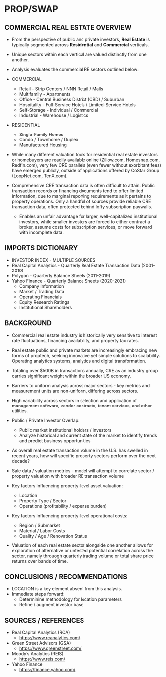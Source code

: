 # PROP/SWAP


## COMMERCIAL REAL ESTATE OVERVIEW

* From the perspective of public and private investors, **Real Estate** is typically segmented across **Residential** and **Commercial** verticals.
* Unique sectors within each vertical are valued distinctly from one another. 
* Analysis evaluates the commercial RE sectors outlined below:

* COMMERCIAL
  * Retail - Strip Centers / NNN Retail / Malls
  * Multifamily - Apartments
  * Office - Central Business District (CBD) / Suburban
  * Hospitality - Full-Service Hotels / Limited-Service Hotels
  * Self-Storage - Individual / Commercial
  * Industrial - Warehouse / Logistics

* RESIDENTIAL
  * Single-Family Homes
  * Condo / Townhome / Duplex
  * Manufactured Housing 

* While many different valuation tools for residential real estate investors or homebuyers are readily available online (Zillow.com, Homesnap.com, Redfin.com), very few CRE parallels (even fewer without exorbitant fees) have emerged publicly, outside of applications offered by CoStar Group (LoopNet.com, TenX.com).

* Comprehensive CRE transaction data is often difficult to attain. Public transaction records or financing documents tend to offer limited information, due to marginal reporting requirements as it pertains to property operations. Only a handful of sources provide reliable CRE transaction data, often protected behind lofty subscription paywalls.
  * Enables an unfair advantage for larger, well-capitalized institutional investors, while smaller investors are forced to either contract a broker, assume costs for subscription services, or move forward with incomplete data.


## IMPORTS DICTIONARY

  * INVESTOR INDEX - MULTIPLE SOURCES
  * Real Capital Analytics - Quarterly Real Estate Transaction Data (2001-2019)
  * Polygon - Quarterly Balance Sheets (2011-2019) 
  * Yahoo Finance - Quarterly Balance Sheets (2020-2021)
    * Company Information
    * Market / Trading Data
    * Operating Financials
    * Equity Research Ratings
    * Institutional Shareholders



## BACKGROUND

* Commercial real estate industry is historically very sensitive to interest rate fluctuations, financing availability, and property tax rates.
* Real estate public and private markets are increasingly embracing new forms of proptech, seeking innovative yet simple solutions to scalability. Operating analytics systems, analytics and digital transformation. 
* Totaling over $500B in transactions annually, CRE as an industry group carries significant weight within the broader US economy.
* Barriers to uniform analysis across major sectors - key metrics and measurement units are non-uniform, differing across sectors.
* High variability across sectors in selection and application of management software, vendor contracts, tenant services, and other utilities.
* Public / Private Investor Overlap:
  * Public market institutional holders / investors
  * Analyze historical and current state of the market to identify trends and predict business opportunities
* As overall real estate transaction volume in the U.S. has swelled in recent years, how will specific property sectors perform over the next decade?
* Sale data / valuation metrics - model will attempt to correlate sector / property valuation with broader RE transaction volume
* Key factors influencing property-level asset valuation:
  * Location
  * Property Type / Sector
  * Operations (profitability / expense burden)
* Key factors influencing property-level operational costs:
  * Region / Submarket
  * Material / Labor Costs
  * Quality / Age / Renovation Status

* Valuation of each real estate sector alongside one another allows for exploration of alternative or untested potential correlation across the sector, namely throuogh quarterly trading volume or total share price returns over bands of time.


## CONCLUSIONS / RECOMMENDATIONS
* LOCATION is a key element absent from this analysis.
* Immediate steps forward:
    * Determinine methodology for location parameters
    * Refine / augment investor base



## SOURCES / REFERENCES

* Real Capital Analytics (RCA)
  * https://www.rcanalytics.com/
* Green Street Advisors (GSA)
  * https://www.greenstreet.com/
* Moody’s Analytics (REIS)
  * https://www.reis.com/
* Yahoo Finance
  * https://finance.yahoo.com/
